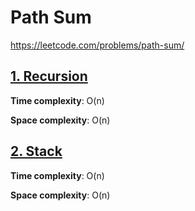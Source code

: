 # Path Sum

https://leetcode.com/problems/path-sum/

## [1. Recursion](des1)
**Time complexity**: O(n)

**Space complexity**: O(n)

## [2. Stack](des2)
**Time complexity**: O(n)

**Space complexity**: O(n)


